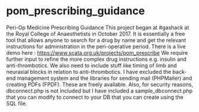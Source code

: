# pom_prescribing_guidance
 Peri-Op Medicine Prescribing Guidance
This project began at #gashack at the Royal College of Anaesthetists in October 2017. It is essentially a free tool that allows anyone to search for a drug by name and get the relevant instructions for administration in the peri-operative period.
There is a live demo here :
https://www.scata.org.uk/projects/pom_prescribe
We require further input to refine the more complex drug instructions e.g. insulin and anti-thrombotics. We also need to include stuff like timing of limb and neuraxial blocks in relation to anti-thrombotics.
I have excluded the back-end management system and the libraries for sending mail (PHPMailer) and creating PDFs (FPDF).
These are freely available.
Also, for security reasons, dbconnect.php is not included but I have included a sample_dbconnect.php that you can modify to connect to your DB that you can create using the SQL file.
